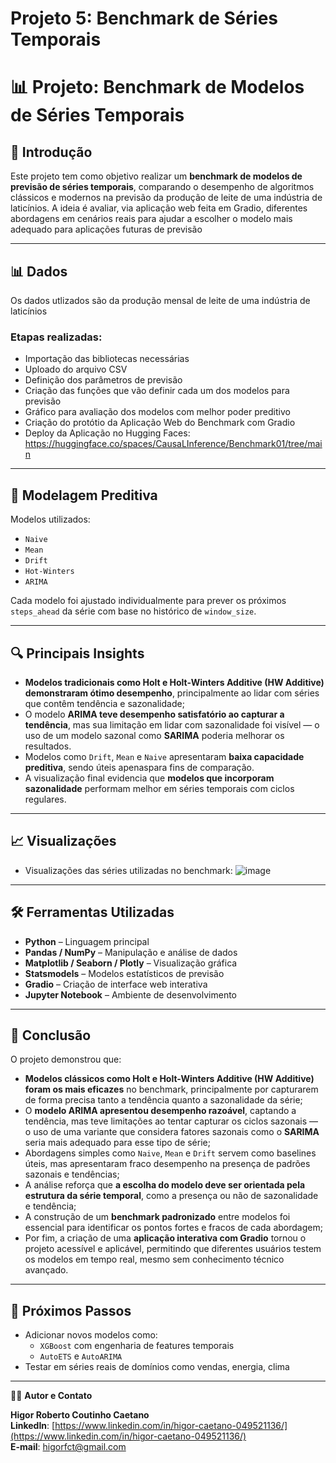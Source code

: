 # Projeto 5: Benchmark de Séries Temporais

# 📊 Projeto: Benchmark de Modelos de Séries Temporais

## 📝 Introdução

Este projeto tem como objetivo realizar um **benchmark de modelos de previsão de séries temporais**, comparando o desempenho de algoritmos clássicos e modernos na previsão da produção de leite de uma indústria de laticínios. 
A ideia é avaliar, via aplicação web feita em Gradio, diferentes abordagens em cenários reais para ajudar a escolher o modelo mais adequado para aplicações futuras de previsão

---

## 📊 Dados

Os dados utlizados são da produção mensal de leite de uma indústria de laticínios


### Etapas realizadas:
- Importação das bibliotecas necessárias
- Uploado do arquivo CSV
- Definição dos parâmetros de previsão
- Criação das funções que vão definir cada um dos modelos para previsão
- Gráfico para avaliação dos modelos com melhor poder preditivo
- Criação do protótio da Aplicação Web do Benchmark com Gradio
- Deploy da Aplicação no Hugging Faces: https://huggingface.co/spaces/CausaLInference/Benchmark01/tree/main

---

## 🤖 Modelagem Preditiva

Modelos utilizados:
- `Naive`
- `Mean` 
- `Drift` 
- `Hot-Winters`
- `ARIMA` 

Cada modelo foi ajustado individualmente para prever os próximos `steps_ahead` da série com base no histórico de `window_size`.

---

## 🔍 Principais Insights


- **Modelos tradicionais como Holt e Holt-Winters Additive (HW Additive) demonstraram ótimo desempenho**, principalmente ao lidar com séries que contêm tendência e sazonalidade;
- O modelo **ARIMA teve desempenho satisfatório ao capturar a tendência**, mas sua limitação em lidar com sazonalidade foi visível — o uso de um modelo sazonal como **SARIMA** poderia melhorar os resultados.
- Modelos como `Drift`, `Mean` e `Naive` apresentaram **baixa capacidade preditiva**, sendo úteis apenaspara fins de comparação.
- A visualização final evidencia que **modelos que incorporam sazonalidade** performam melhor em séries temporais com ciclos regulares.


---

## 📈 Visualizações

- Visualizações das séries utilizadas no benchmark:
  ![image](https://github.com/user-attachments/assets/5d207fe4-5930-45ba-9b13-a0427979a4f4)


---

## 🛠️ Ferramentas Utilizadas

- **Python** – Linguagem principal  
- **Pandas / NumPy** – Manipulação e análise de dados  
- **Matplotlib / Seaborn / Plotly** – Visualização gráfica  
- **Statsmodels** – Modelos estatísticos de previsão  
- **Gradio** – Criação de interface web interativa  
- **Jupyter Notebook** – Ambiente de desenvolvimento


---

## 🧠 Conclusão

O projeto demonstrou que:

- **Modelos clássicos como Holt e Holt-Winters Additive (HW Additive) foram os mais eficazes** no benchmark, principalmente por capturarem de forma precisa tanto a tendência quanto a sazonalidade da série;
- O **modelo ARIMA apresentou desempenho razoável**, captando a tendência, mas teve limitações ao tentar capturar os ciclos sazonais — o uso de uma variante que considera fatores sazonais como o **SARIMA** seria mais adequado para esse tipo de série;
- Abordagens simples como `Naive`, `Mean` e `Drift` servem como baselines úteis, mas apresentaram fraco desempenho na presença de padrões sazonais e tendências;
- A análise reforça que **a escolha do modelo deve ser orientada pela estrutura da série temporal**, como a presença ou não de sazonalidade e tendência;
- A construção de um **benchmark padronizado** entre modelos foi essencial para identificar os pontos fortes e fracos de cada abordagem;
- Por fim, a criação de uma **aplicação interativa com Gradio** tornou o projeto acessível e aplicável, permitindo que diferentes usuários testem os modelos em tempo real, mesmo sem conhecimento técnico avançado.


---


## 🔄 Próximos Passos

- Adicionar novos modelos como:
  - `XGBoost` com engenharia de features temporais
  - `AutoETS` e `AutoARIMA`
- Testar em séries reais de domínios como vendas, energia, clima

---

🧑‍💻 **Autor e Contato**

**Higor Roberto Coutinho Caetano**  
**LinkedIn**: [https://www.linkedin.com/in/higor-caetano-049521136/](https://www.linkedin.com/in/higor-caetano-049521136/)  
**E-mail**: higorfct@gmail.com
